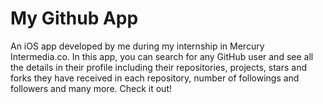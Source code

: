 # My Github App
An iOS app developed by me during my internship in Mercury Intermedia.co. In this app, you can search for any GitHub user and see all the details in their profile including their repositories, projects, stars and forks they have received in each repository, number of followings and followers and many more. Check it out!
